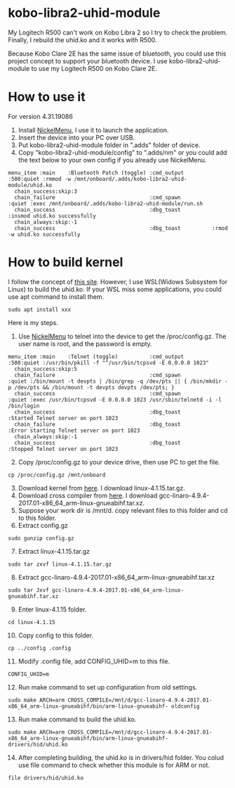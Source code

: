 # kobo-libra2-uhid-module

My Logitech R500 can't work on Kobo Libra 2 so I try to check the problem. Finally, I rebuild the uhid.ko and it works with R500.

Because Kobo Clare 2E has the same issue of bluetooth, you could use this project concept to support your bluetooth device. I use kobo-libra2-uhid-module to use my Logitech R500 on Kobo Clare 2E.

# How to use it

For version 4.31.19086

1. Install [NickelMenu](https://github.com/pgaskin/NickelMenu), I use it to launch the application.
2. Insert the device into your PC over USB.
3. Put kobo-libra2-uhid-module folder in ".adds" folder of device.
4. Copy "kobo-libra2-uhid-module/config" to ".adds/nm" or you could add the text below to your own config if you already use NickelMenu.
```
menu_item :main    :Bluetooth Patch (toggle) :cmd_output         :500:quiet :rmmod -w /mnt/onboard/.adds/kobo-libra2-uhid-module/uhid.ko
  chain_success:skip:3
  chain_failure                              :cmd_spawn          :quiet :exec /mnt/onboard/.adds/kobo-libra2-uhid-module/run.sh
  chain_success                              :dbg_toast          :insmod uhid.ko successfully
  chain_always:skip:-1
  chain_success                              :dbg_toast          :rmod -w uhid.ko successfully
```

# How to build kernel

I follow the concept of [this site](https://blukat.me/2017/12/cross-compile-arm-kernel-module/). However, I use WSL(Widows Subsystem for Linux) to build the uhid.ko. If your WSL miss some applications, you could use apt command to install them. 
```
sudo apt install xxx
```


Here is my steps. 
1. Use [NickelMenu](https://github.com/pgaskin/NickelMenu) to telnet into the device to get the /proc/config.gz. The user name is root, and the password is empty.
```
menu_item :main    :Telnet (toggle)          :cmd_output         :500:quiet :/usr/bin/pkill -f "^/usr/bin/tcpsvd -E 0.0.0.0 1023"
  chain_success:skip:5
  chain_failure                              :cmd_spawn          :quiet :/bin/mount -t devpts | /bin/grep -q /dev/pts || { /bin/mkdir -p /dev/pts && /bin/mount -t devpts devpts /dev/pts; }
  chain_success                              :cmd_spawn          :quiet :exec /usr/bin/tcpsvd -E 0.0.0.0 1023 /usr/sbin/telnetd -i -l /bin/login
  chain_success                              :dbg_toast          :Started Telnet server on port 1023
  chain_failure                              :dbg_toast          :Error starting Telnet server on port 1023
  chain_always:skip:-1
  chain_success                              :dbg_toast          :Stopped Telnet server on port 1023
```
2. Copy /proc/config.gz to your device drive, then use PC to get the file.
```
cp /proc/config.gz /mnt/onboard
```
3. Download kernel from [here](https://mirrors.edge.kernel.org/pub/linux/kernel/). I download linux-4.1.15.tar.gz.
4. Download cross compiler from [here](https://releases.linaro.org/components/toolchain/binaries/). I download gcc-linaro-4.9.4-2017.01-x86_64_arm-linux-gnueabihf.tar.xz.
5. Suppose your work dir is /mnt/d. copy relevant files to this folder and cd to this folder.
6. Extract config.gz
```
sudo gunzip config.gz
```
7. Extract linux-4.1.15.tar.gz
```
sudo tar zxvf linux-4.1.15.tar.gz
```
8. Extract gcc-linaro-4.9.4-2017.01-x86_64_arm-linux-gnueabihf.tar.xz
```
sudo tar Jxvf gcc-linaro-4.9.4-2017.01-x86_64_arm-linux-gnueabihf.tar.xz
```
9. Enter linux-4.1.15 folder.
```
cd linux-4.1.15
```
10. Copy config to this folder.
```
cp ../config .config
```
11. Modify .config file, add CONFIG_UHID=m to this file.
```
CONFIG_UHID=m
```
12. Run make command to set up configuration from old settings.
```
sudo make ARCH=arm CROSS_COMPILE=/mnt/d/gcc-linaro-4.9.4-2017.01-x86_64_arm-linux-gnueabihf/bin/arm-linux-gnueabihf- oldconfig
```
13. Run make command to build the uhid.ko. 
```
sudo make ARCH=arm CROSS_COMPILE=/mnt/d/gcc-linaro-4.9.4-2017.01-x86_64_arm-linux-gnueabihf/bin/arm-linux-gnueabihf- drivers/hid/uhid.ko
```
14. After completing building, the uhid.ko is in drivers/hid folder. You colud use file command to check whether this module is for ARM or not.
```
file drivers/hid/uhid.ko
```
